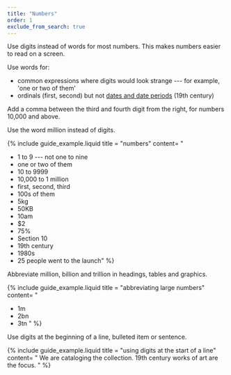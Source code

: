 ```yaml
---
title: "Numbers"
order: 1
exclude_from_search: true
---
```


Use digits instead of words for most numbers. This makes numbers easier to read on a screen.

Use words for:
- common expressions where digits would look strange --- for example, 'one or two of them'
- ordinals (first, second) but not [dates and date periods](#dates) (19th century)

Add a comma between the third and fourth digit from the right, for numbers 10,000 and above.

Use the word million instead of digits.

{% include guide_example.liquid
  title = "numbers"
  content= "
- 1 to 9 --- not one to nine
- one or two of them
- 10 to 9999
- 10,000 to 1 million
- first, second, third
- 100s of them
- 5kg
- 50KB
- 10am
- $2
- 75%
- Section 10
- 19th century
- 1980s
- 25 people went to the launch"
%}

Abbreviate million, billion and trillion in headings, tables and graphics.

{% include guide_example.liquid
  title = "abbreviating large numbers"
  content= "
- 1m
- 2bn
- 3tn
"
%}

Use digits at the beginning of a line, bulleted item or sentence.

{% include guide_example.liquid
  title = "using digits at the start of a line"
  content= "
We are cataloging the collection. 19th century works of art are the focus.
"
%}
